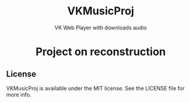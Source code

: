 <h1 align="center"> VKMusicProj </h1>
<p align="center"> VK Web Player with downloads audio </p>
<h1 align="center"> Project on reconstruction </h1>

## License
VKMusicProj is available under the MIT license. See the LICENSE file for more info.
